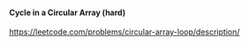 #### Cycle in a Circular Array (hard)

https://leetcode.com/problems/circular-array-loop/description/